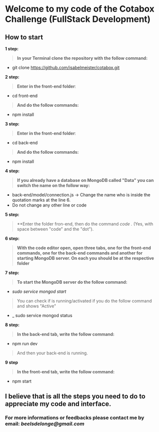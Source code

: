 # Welcome to my code of the Cotabox Challenge (FullStack Development)

## How to start

**1 step:**
> **In your Terminal clone the repository with the follow command:**
 * git clone https://github.com/isabelmeister/cotabox.git
  
**2 step:**
> **Enter in the front-end folder**:
  * cd front-end
  > **And do the follow commands:**
  * npm install
    
**3 step:**
> **Enter in the front-end folder**:
  * cd back-end
  > **And do the follow commands:**
  * npm install
  
**4 step:**
> **If you already have a database on MongoDB called "Data" you can switch the name on the follow way:**
  * back-end/model/connection.js -> Change the name who is inside the quotation marks at the line 6.
  * Do not change any other line or code
  
**5 step:**
> **Enter the folder fron-end, then do the command _code ._ (Yes, with space between "code" and the "dot").

**6 step:**
> **With the code editor open, open three tabs, one for the front-end commands, one for the back-end commands and another for starting MongoDB server.
On each you should be at the respective folder**
  
**7 step:**
> **To start the MongoDB server do the follow command:**
* _sudo service mongod start_
> You can check if is running/activated if you do the follow command and shows "Active"
* _ sudo service mongod status
  
**8 step:**
> **In the back-end tab, write the follow command:**
* npm run dev
> And then your back-end is running.
  
**9 step**
> **In the front-end tab, write the follow command:**
* npm start
  
## I believe that is all the steps you need to do to appreciate my code and interface.
### For more **informations** or **feedbacks** please **contact me by email: _beelsdelonge@gmail.com_**
